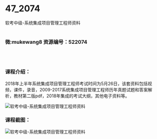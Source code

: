 # 47_2074
软考中级-系统集成项目管理工程师资料
<br/></br>
<h3>微:mukewang8 资源编号：522074</h3>
<br/></br>
<h3>课程介绍：</h3>
<p class="lead-text">2018年上半年系统集成项目管理工程师考试时间为5月26日，该套资料包括视频，课件，录音，2009-2017系统集成项目管理工程师历年真题试题和答案解析，教材第二版pdf，2018年集成的考试大纲，其他电子资料等。</p>
<p><img src="https://www.ko996.com/wp-content/uploads/img/2018/04/2-35.png" alt="软考中级-系统集成项目管理工程师资料"></p>
<div class="info-desc">
<h3>课程截图：</h3>
<p><img src="https://www.ko996.com/wp-content/uploads/img/2018/04/3-37.png" alt="软考中级-系统集成项目管理工程师资料"></p>


			
</div>
